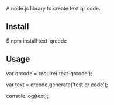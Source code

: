 A node.js library to create text qr code.

## Install

$ npm install text-qrcode

## Usage

var qrcode = require('text-qrcode');

var text = qrcode.generate('test qr code');

console.log(text);
